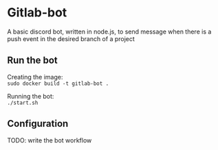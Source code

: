 # Gitlab-bot

A basic discord bot, written in node.js, to send message when there is a push event in the desired branch of a project  

## Run the bot
Creating the image:  
`sudo docker build -t gitlab-bot .`

Running the bot:  
`./start.sh`


## Configuration

TODO: write the bot workflow

